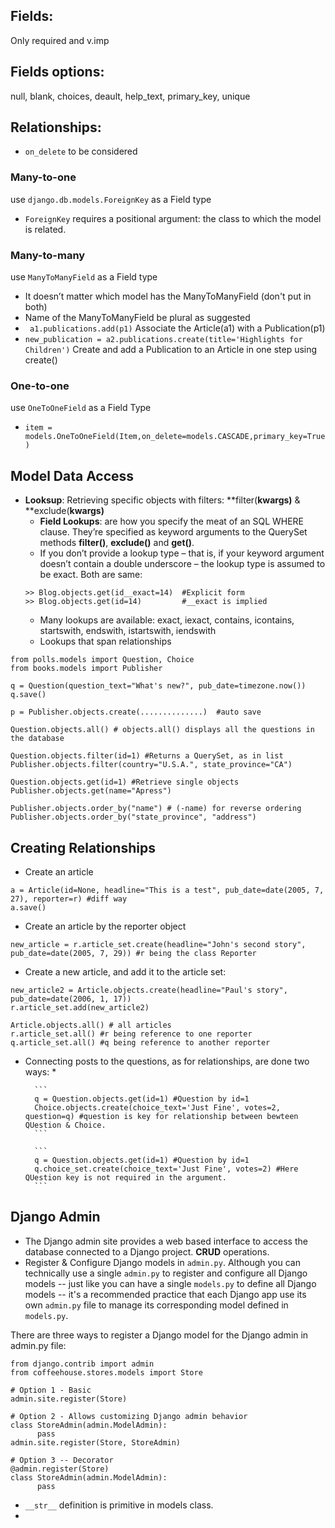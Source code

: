 
Fields:
-------
Only required and v.imp

Fields options: 
--------------
null, blank, choices, deault, help_text, primary_key, unique

Relationships: 
--------------
* ```on_delete``` to be considered
### Many-to-one
use ```django.db.models.ForeignKey``` as a Field type
* ```ForeignKey``` requires a positional argument: the class to which the model is related.

### Many-to-many
use ```ManyToManyField``` as a Field type
* It doesn’t matter which model has the ManyToManyField (don't put in both)
* Name of the ManyToManyField be plural as suggested
* ``` a1.publications.add(p1)``` Associate the Article(a1) with a Publication(p1)
* ```new_publication = a2.publications.create(title='Highlights for Children')``` Create and add a Publication to an Article in one step using create()

### One-to-one
use ```OneToOneField``` as a Field Type
* ```item = models.OneToOneField(Item,on_delete=models.CASCADE,primary_key=True)```

Model Data Access
-----------------
* **Looksup**: Retrieving specific objects with filters: **filter(**kwargs)** & **exclude(**kwargs)**
    * **Field Lookups**: are how you specify the meat of an SQL WHERE clause. They’re specified as keyword arguments to the QuerySet methods **filter()**, **exclude()** and **get()**.
    * If you don’t provide a lookup type – that is, if your keyword argument doesn’t contain a double underscore – the lookup type is assumed to be exact. Both are same:
    ```
    >> Blog.objects.get(id__exact=14)  #Explicit form
    >> Blog.objects.get(id=14)         #__exact is implied
    ```
    * Many lookups are available: exact, iexact, contains, icontains, startswith, endswith, istartswith, iendswith
    * Lookups that span relationships

```
from polls.models import Question, Choice
from books.models import Publisher

q = Question(question_text="What's new?", pub_date=timezone.now())
q.save()

p = Publisher.objects.create(..............)  #auto save

Question.objects.all() # objects.all() displays all the questions in the database

Question.objects.filter(id=1) #Returns a QuerySet, as in list
Publisher.objects.filter(country="U.S.A.", state_province="CA")

Question.objects.get(id=1) #Retrieve single objects
Publisher.objects.get(name="Apress")

Publisher.objects.order_by("name") # (-name) for reverse ordering
Publisher.objects.order_by("state_province", "address")
```


Creating Relationships
------------------------
* Create an article
```
a = Article(id=None, headline="This is a test", pub_date=date(2005, 7, 27), reporter=r) #diff way 
a.save()
```

* Create an article by the reporter object
```
new_article = r.article_set.create(headline="John's second story", pub_date=date(2005, 7, 29)) #r being the class Reporter
```

* Create a new article, and add it to the article set:
```
new_article2 = Article.objects.create(headline="Paul's story", pub_date=date(2006, 1, 17))
r.article_set.add(new_article2)
```

```
Article.objects.all() # all articles
r.article_set.all() #r being reference to one reporter
q.article_set.all() #q being reference to another reporter
```

* Connecting posts to the questions, as for relationships, are done two ways:
      * 
      
        ```
        q = Question.objects.get(id=1) #Question by id=1
        Choice.objects.create(choice_text='Just Fine', votes=2, question=q) #question is key for relationship between bewteen QUestion & Choice.
        ```
        
        ```
        q = Question.objects.get(id=1) #Question by id=1
        q.choice_set.create(choice_text='Just Fine', votes=2) #Here QUestion key is not required in the argument.
        ```


Django Admin
-----------------
* The Django admin site provides a web based interface to access the database connected to a Django project. **CRUD** operations.
* Register & Configure Django models in ```admin.py```. Although you can technically use a single ```admin.py``` to register and configure all Django models -- just like you can have a single ```models.py``` to define all Django models -- it's a recommended practice that each Django app use its own ```admin.py``` file to manage its corresponding model defined in ```models.py```.

There are three ways to register a Django model for the Django admin in admin.py file: 

```
from django.contrib import admin
from coffeehouse.stores.models import Store

# Option 1 - Basic
admin.site.register(Store)    
                            
# Option 2 - Allows customizing Django admin behavior
class StoreAdmin(admin.ModelAdmin):
      pass
admin.site.register(Store, StoreAdmin)

# Option 3 -- Decorator
@admin.register(Store)
class StoreAdmin(admin.ModelAdmin):
      pass
```

* ```__str__``` definition is primitive in models class.
* 
